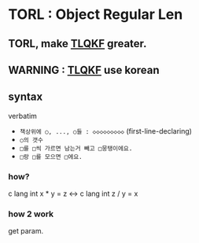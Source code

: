 # TORL : Object Regular Len

## TORL, make [TLQKF](https://github.com/FarAway6834/TLQKF) greater.

## WARNING : [TLQKF](https://github.com/FarAway6834/TLQKF) use **korean**

## syntax

verbatim

 - `책상위에 ○, ..., ○들 : ◇◇◇◇◇◇◇◇◇` (first-line-declaring)
 - `○의 갯수`
 - `□를 □씩 가르면 남는거 빼고 □뭉탱이에요.`
 - `□랑 □를 모으면 □에요.`

### how?

c lang int x * y = z <-> c lang int z / y = x

### how 2 work

get param.